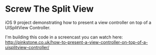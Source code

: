 # Screw The Split View

iOS 9 project demonstrating how to present a view controller on top of a UISplitView Controller.

I'm building this code in a screencast you can watch here: http://pinkstone.co.uk/how-to-present-a-view-controller-on-top-of-a-uisplitview-controller/
